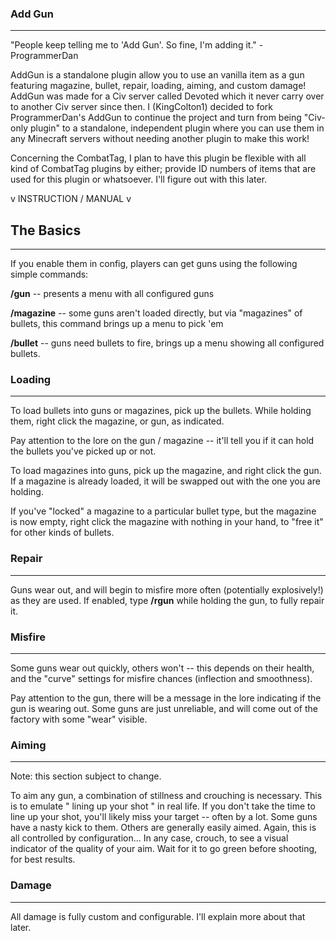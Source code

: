 ### Add Gun
-------------

"People keep telling me to 'Add Gun'. So fine, I'm adding it." -ProgrammerDan

AddGun is a standalone plugin allow you to use an vanilla item as a gun featuring magazine, bullet, repair, loading, aiming, and custom damage! AddGun was made for a Civ server called Devoted which it never carry over to another Civ server since then. I (KingColton1) decided to fork ProgrammerDan's AddGun to continue the project and turn from being "Civ-only plugin" to a standalone, independent plugin where you can use them in any Minecraft servers without needing another plugin to make this work!

Concerning the CombatTag, I plan to have this plugin be flexible with all kind of CombatTag plugins by either; provide ID numbers of items that are used for this plugin or whatsoever. I'll figure out with this later.

v INSTRUCTION / MANUAL v

## The Basics
--------------

If you enable them in config, players can get guns using the following simple commands:

**/gun** -- presents a menu with all configured guns

**/magazine** -- some guns aren't loaded directly, but via "magazines" of bullets, this command brings up a menu to pick 'em

**/bullet** -- guns need bullets to fire, brings up a menu showing all configured bullets.

### Loading
-----------

To load bullets into guns or magazines, pick up the bullets. While holding them, right click the magazine, or gun, as indicated.

Pay attention to the lore on the gun / magazine -- it'll tell you if it can hold the bullets you've picked up or not.

To load magazines into guns, pick up the magazine, and right click the gun. If a magazine is already loaded, it will be swapped out with the one you are holding.

If you've "locked" a magazine to a particular bullet type, but the magazine is now empty, right click the magazine with nothing in your hand, to "free it" for other
kinds of bullets.

### Repair
---------

Guns wear out, and will begin to misfire more often (potentially explosively!) as they are used. If enabled, type **/rgun** while holding the gun, to
fully repair it.

### Misfire
-----------

Some guns wear out quickly, others won't -- this depends on their health, and the "curve" settings for misfire chances (inflection and smoothness).

Pay attention to the gun, there will be a message in the lore indicating if the gun is wearing out. Some guns are just unreliable, and will come out
of the factory with some "wear" visible.

### Aiming
----------

Note: this section subject to change.

To aim any gun, a combination of stillness and crouching is necessary. This is to emulate " lining up your shot " in real life. If you don't take the
time to line up your shot, you'll likely miss your target -- often by a lot. Some guns have a nasty kick to them. Others are generally easily aimed. Again,
this is all controlled by configuration... In any case, crouch, to see a visual indicator of the quality of your aim. Wait for it to go green before shooting,
for best results.

### Damage
----------

All damage is fully custom and configurable. I'll explain more about that later.
